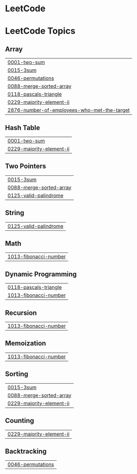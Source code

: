 # LeetCode
<!---LeetCode Topics Start-->
# LeetCode Topics
## Array
|  |
| ------- |
| [0001-two-sum](https://github.com/parthdesai24/LeetCode/tree/master/0001-two-sum) |
| [0015-3sum](https://github.com/parthdesai24/LeetCode/tree/master/0015-3sum) |
| [0046-permutations](https://github.com/parthdesai24/LeetCode/tree/master/0046-permutations) |
| [0088-merge-sorted-array](https://github.com/parthdesai24/LeetCode/tree/master/0088-merge-sorted-array) |
| [0118-pascals-triangle](https://github.com/parthdesai24/LeetCode/tree/master/0118-pascals-triangle) |
| [0229-majority-element-ii](https://github.com/parthdesai24/LeetCode/tree/master/0229-majority-element-ii) |
| [2876-number-of-employees-who-met-the-target](https://github.com/parthdesai24/LeetCode/tree/master/2876-number-of-employees-who-met-the-target) |
## Hash Table
|  |
| ------- |
| [0001-two-sum](https://github.com/parthdesai24/LeetCode/tree/master/0001-two-sum) |
| [0229-majority-element-ii](https://github.com/parthdesai24/LeetCode/tree/master/0229-majority-element-ii) |
## Two Pointers
|  |
| ------- |
| [0015-3sum](https://github.com/parthdesai24/LeetCode/tree/master/0015-3sum) |
| [0088-merge-sorted-array](https://github.com/parthdesai24/LeetCode/tree/master/0088-merge-sorted-array) |
| [0125-valid-palindrome](https://github.com/parthdesai24/LeetCode/tree/master/0125-valid-palindrome) |
## String
|  |
| ------- |
| [0125-valid-palindrome](https://github.com/parthdesai24/LeetCode/tree/master/0125-valid-palindrome) |
## Math
|  |
| ------- |
| [1013-fibonacci-number](https://github.com/parthdesai24/LeetCode/tree/master/1013-fibonacci-number) |
## Dynamic Programming
|  |
| ------- |
| [0118-pascals-triangle](https://github.com/parthdesai24/LeetCode/tree/master/0118-pascals-triangle) |
| [1013-fibonacci-number](https://github.com/parthdesai24/LeetCode/tree/master/1013-fibonacci-number) |
## Recursion
|  |
| ------- |
| [1013-fibonacci-number](https://github.com/parthdesai24/LeetCode/tree/master/1013-fibonacci-number) |
## Memoization
|  |
| ------- |
| [1013-fibonacci-number](https://github.com/parthdesai24/LeetCode/tree/master/1013-fibonacci-number) |
## Sorting
|  |
| ------- |
| [0015-3sum](https://github.com/parthdesai24/LeetCode/tree/master/0015-3sum) |
| [0088-merge-sorted-array](https://github.com/parthdesai24/LeetCode/tree/master/0088-merge-sorted-array) |
| [0229-majority-element-ii](https://github.com/parthdesai24/LeetCode/tree/master/0229-majority-element-ii) |
## Counting
|  |
| ------- |
| [0229-majority-element-ii](https://github.com/parthdesai24/LeetCode/tree/master/0229-majority-element-ii) |
## Backtracking
|  |
| ------- |
| [0046-permutations](https://github.com/parthdesai24/LeetCode/tree/master/0046-permutations) |
<!---LeetCode Topics End-->